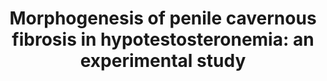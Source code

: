 ---
title: "Morphogenesis of penile cavernous fibrosis in hypotestosteronemia: an experimental study"
collection: publications
paperurl: 'http://iliapopov17.github.io/files/Papers/Morphogenesis of penile cavernous fibrosis in hypotestosteronemia an experimental study.pdf'
authors: 'Kogan, M.I.; Todorov, S.S.; Popov, I.V.; <b>Popov, I.V.</b>; Kulishova, M.A.; Ermakov, A.M.; Sizyakin, D.V.'
journal: 'Urology Herald'
year: 2020
doi: '[![DOI](https://img.shields.io/badge/DOI-10.21886%2F2308--6424--2020--8--1--14--24-blue)](https://doi.org/10.21886/2308-6424-2020-8-1-14-24)'
---